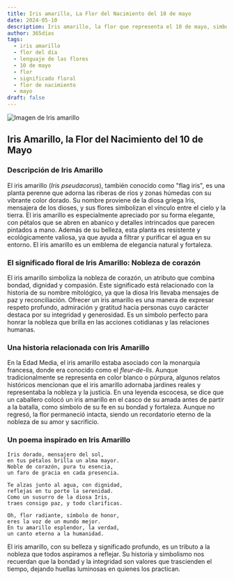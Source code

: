 ```yaml
---
title: Iris amarillo, La Flor del Nacimiento del 10 de mayo
date: 2024-05-10
description: Iris amarillo, la flor que representa el 10 de mayo, simboliza Nobleza de corazón. Descubre su fascinante historia, significado en el lenguaje de las flores y una poesía que celebra su belleza.
author: 365días
tags:
  - iris amarillo
  - flor del día
  - lenguaje de las flores
  - 10 de mayo
  - flor
  - significado floral
  - flor de nacimiento
  - mayo
draft: false
---
```



![Imagen de Iris amarillo](https://cdn.pixabay.com/photo/2019/02/25/20/19/iris-4020510_640.jpg#center)


## Iris Amarillo, la Flor del Nacimiento del 10 de Mayo

### Descripción de Iris Amarillo

El iris amarillo (_Iris pseudacorus_), también conocido como "flag iris", es una planta perenne que adorna las riberas de ríos y zonas húmedas con su vibrante color dorado. Su nombre proviene de la diosa griega Iris, mensajera de los dioses, y sus flores simbolizan el vínculo entre el cielo y la tierra. El iris amarillo es especialmente apreciado por su forma elegante, con pétalos que se abren en abanico y detalles intrincados que parecen pintados a mano. Además de su belleza, esta planta es resistente y ecológicamente valiosa, ya que ayuda a filtrar y purificar el agua en su entorno. El iris amarillo es un emblema de elegancia natural y fortaleza.

### El significado floral de Iris Amarillo: Nobleza de corazón

El iris amarillo simboliza la nobleza de corazón, un atributo que combina bondad, dignidad y compasión. Este significado está relacionado con la historia de su nombre mitológico, ya que la diosa Iris llevaba mensajes de paz y reconciliación. Ofrecer un iris amarillo es una manera de expresar respeto profundo, admiración y gratitud hacia personas cuyo carácter destaca por su integridad y generosidad. Es un símbolo perfecto para honrar la nobleza que brilla en las acciones cotidianas y las relaciones humanas.

### Una historia relacionada con Iris Amarillo

En la Edad Media, el iris amarillo estaba asociado con la monarquía francesa, donde era conocido como el _fleur-de-lis_. Aunque tradicionalmente se representa en color blanco o púrpura, algunos relatos históricos mencionan que el iris amarillo adornaba jardines reales y representaba la nobleza y la justicia. En una leyenda escocesa, se dice que un caballero colocó un iris amarillo en el casco de su amada antes de partir a la batalla, como símbolo de su fe en su bondad y fortaleza. Aunque no regresó, la flor permaneció intacta, siendo un recordatorio eterno de la nobleza de su amor y sacrificio.

### Un poema inspirado en Iris Amarillo

```
Iris dorado, mensajero del sol,  
en tus pétalos brilla un alma mayor.  
Noble de corazón, pura tu esencia,  
un faro de gracia en cada presencia.  

Te alzas junto al agua, con dignidad,  
reflejas en tu porte la serenidad.  
Como un susurro de la diosa Iris,  
traes consigo paz, y todo clarificas.  

Oh, flor radiante, símbolo de honor,  
eres la voz de un mundo mejor.  
En tu amarillo esplendor, la verdad,  
un canto eterno a la humanidad.  
```

El iris amarillo, con su belleza y significado profundo, es un tributo a la nobleza que todos aspiramos a reflejar. Su historia y simbolismo nos recuerdan que la bondad y la integridad son valores que trascienden el tiempo, dejando huellas luminosas en quienes los practican.